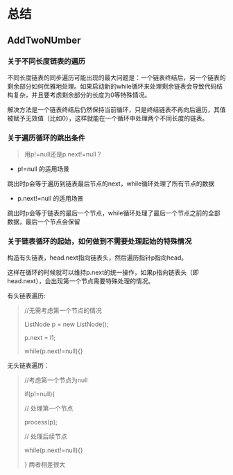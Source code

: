# 总结

## AddTwoNUmber

### 关于不同长度链表的遍历

不同长度链表的同步遍历可能出现的最大问题是：一个链表终结后，另一个链表的剩余部分如何优雅地处理。如果启动新的while循环来处理剩余链表会导致代码结构复杂，并且要考虑剩余部分的长度为0等特殊情况。

解决方法是一个链表终结后仍然保持当前循环，只是终结链表不再向后遍历，其值被赋予无效值（比如0），这样就能在一个循环中处理两个不同长度的链表。

### 关于遍历循环的跳出条件

> 用p!=null还是p.next!=null ?

+ p!=null 的适用场景

跳出时p会等于遍历到链表最后节点的next，while循环处理了所有节点的数据

+ p.next!=null 的适用场景

跳出时p会等于链表的最后一个节点，while循环处理了最后一个节点之前的全部数据，最后一个节点会保留

### 关于链表循环的起始，如何做到不需要处理起始的特殊情况

构造有头链表，head.next指向链表头，然后遍历指针p指向head。

这样在循环的时候就可以维持p.next的统一操作，如果p指向链表头（即head.next），会出现第一个节点需要特殊处理的情况。

有头链表遍历:
>
> //无需考虑第一个节点的情况
>
> ListNode p = new ListNode();
>
> p.next = l1;
>
> while(p.next!=null){}


无头链表遍历：
> //考虑第一个节点为null
>
> if(p!=null){
>
>   // 处理第一个节点
>
>   process(p);
>
>   // 处理后续节点
>
>   while(p.next!=null){}
>
> }
两者相差很大